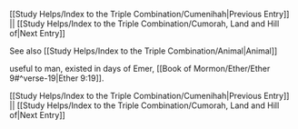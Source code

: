 [[Study Helps/Index to the Triple Combination/Cumenihah|Previous Entry]]  ||  [[Study Helps/Index to the Triple Combination/Cumorah, Land and Hill of|Next Entry]]

 See also [[Study Helps/Index to the Triple Combination/Animal|Animal]]

 useful to man, existed in days of Emer, [[Book of Mormon/Ether/Ether 9#^verse-19|Ether 9:19]].

[[Study Helps/Index to the Triple Combination/Cumenihah|Previous Entry]]  ||  [[Study Helps/Index to the Triple Combination/Cumorah, Land and Hill of|Next Entry]]